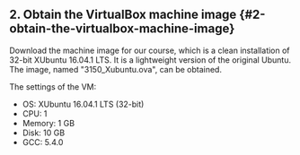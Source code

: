 ## 2. Obtain the VirtualBox machine image {#2-obtain-the-virtualbox-machine-image}

Download the machine image for our course, which is a clean installation of 32-bit XUbuntu 16.04.1 LTS. It is a lightweight version of the original Ubuntu. The image, named "3150\_Xubuntu.ova", can be obtained.

The settings of the VM:

* OS: XUbuntu 16.04.1 LTS \(32-bit\)
* CPU: 1
* Memory: 1 GB
* Disk: 10 GB
* GCC: 5.4.0




